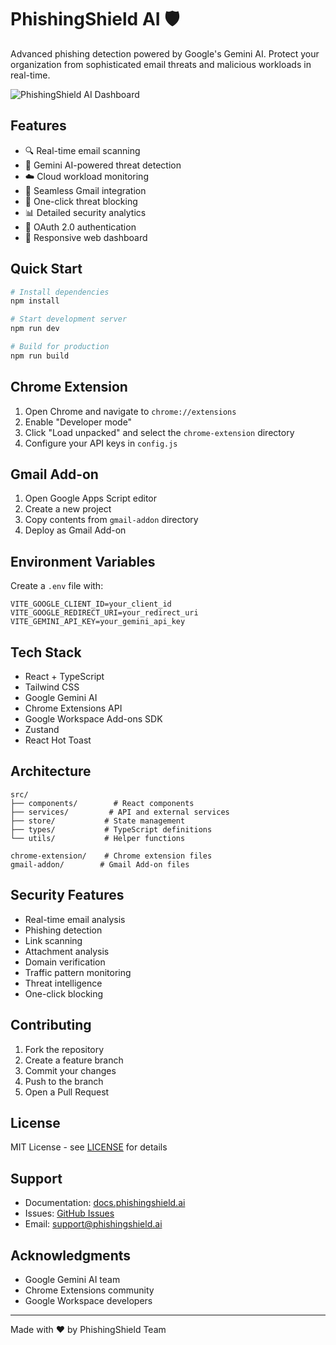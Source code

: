 # PhishingShield AI 🛡️

Advanced phishing detection powered by Google's Gemini AI. Protect your organization from sophisticated email threats and malicious workloads in real-time.

![PhishingShield AI Dashboard](https://images.unsplash.com/photo-1614064641938-3bbee52942c7?auto=format&fit=crop&q=80&w=2000)

## Features

- 🔍 Real-time email scanning
- 🤖 Gemini AI-powered threat detection
- ☁️ Cloud workload monitoring
- 📧 Seamless Gmail integration
- 🚫 One-click threat blocking
- 📊 Detailed security analytics
- 🔐 OAuth 2.0 authentication
- 📱 Responsive web dashboard

## Quick Start

```bash
# Install dependencies
npm install

# Start development server
npm run dev

# Build for production
npm run build
```

## Chrome Extension

1. Open Chrome and navigate to `chrome://extensions`
2. Enable "Developer mode"
3. Click "Load unpacked" and select the `chrome-extension` directory
4. Configure your API keys in `config.js`

## Gmail Add-on

1. Open Google Apps Script editor
2. Create a new project
3. Copy contents from `gmail-addon` directory
4. Deploy as Gmail Add-on

## Environment Variables

Create a `.env` file with:

```env
VITE_GOOGLE_CLIENT_ID=your_client_id
VITE_GOOGLE_REDIRECT_URI=your_redirect_uri
VITE_GEMINI_API_KEY=your_gemini_api_key
```

## Tech Stack

- React + TypeScript
- Tailwind CSS
- Google Gemini AI
- Chrome Extensions API
- Google Workspace Add-ons SDK
- Zustand
- React Hot Toast

## Architecture

```
src/
├── components/        # React components
├── services/         # API and external services
├── store/           # State management
├── types/           # TypeScript definitions
└── utils/           # Helper functions

chrome-extension/    # Chrome extension files
gmail-addon/        # Gmail Add-on files
```

## Security Features

- Real-time email analysis
- Phishing detection
- Link scanning
- Attachment analysis
- Domain verification
- Traffic pattern monitoring
- Threat intelligence
- One-click blocking

## Contributing

1. Fork the repository
2. Create a feature branch
3. Commit your changes
4. Push to the branch
5. Open a Pull Request

## License

MIT License - see [LICENSE](LICENSE) for details

## Support

- Documentation: [docs.phishingshield.ai](https://docs.phishingshield.ai)
- Issues: [GitHub Issues](https://github.com/phishingshield/issues)
- Email: support@phishingshield.ai

## Acknowledgments

- Google Gemini AI team
- Chrome Extensions community
- Google Workspace developers

---

Made with ❤️ by PhishingShield Team